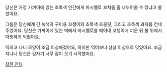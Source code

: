 당신은 가장 가까이에 있는 초록색 인간에게 마시멜로 꼬치를 좀 나누어줄 수 있냐고 물었어요.

그들은 당신에게 긴 녹색의 구이용 꼬챙이와 초록색 초콜릿, 그리고 초록색 과자를 건네주었어요. 
당신은 가까이에 있는 벽에서 마시멜로를 떼어내 꼬챙이에 끼운 뒤 불 위에서 따뜻하게 익혔어요.

익히고 나니 모양이 조금 이상해졌어요, 하지만 먹어보니 상상 이상으로 맛있어요. 
조금 지나니 당신은 갑자기 너무 잠이 오기 시작했어요.

[잠깐 잔다](../../marshmallow.md)
